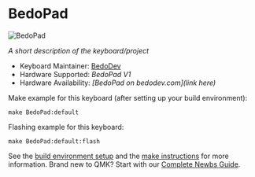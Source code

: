 # BedoPad

![BedoPad](https://imgur.com/tlS4Ijj)

*A short description of the keyboard/project*

* Keyboard Maintainer: [BedoDev](https://github.com/AXRAY23)
* Hardware Supported: *BedoPad V1*
* Hardware Availability: *[BedoPad on bedodev.com](link here)*

Make example for this keyboard (after setting up your build environment):

    make BedoPad:default

Flashing example for this keyboard:

    make BedoPad:default:flash

See the [build environment setup](https://docs.qmk.fm/#/getting_started_build_tools) and the [make instructions](https://docs.qmk.fm/#/getting_started_make_guide) for more information. Brand new to QMK? Start with our [Complete Newbs Guide](https://docs.qmk.fm/#/newbs).
